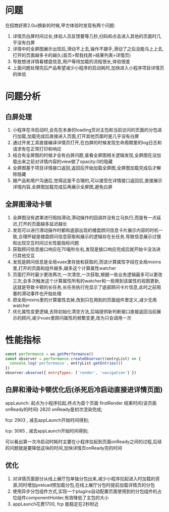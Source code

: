 # 问题
在招商好房2.0ui换新的时候,甲方体验时发现有两个问题:
1. 详情页白屏时间过长,体验人员反馈要等几秒,扫码和点击进入其他的页面时几乎没有白屏
2. 详情中的全屏图展示出现后,滑动不上去,操作不跟手,滑动了之后没能马上上去,打开的页面越多卡的越久(首页>帮我找房>结果列表>详情页)
3. 导致想进详情看楼盘信息,用户等待加载的流程很长,体验很差
4. 上面问题处理完后产品希望减少小程序的启动耗时,加快进入小程序项目详情页的体验

# 问题分析

## 白屏处理
1. 小程序在冷启动时,会先在本身的loading页对主包和当前访问的页面的分包进行加载,加载完成后直接进入页面,打开其他页面时是几乎没有白屏
2. 通过开发工具直接编译详情页打开,在白屏的时候发现生命周期里的log日志和请求有在正常打印和响应
3. 结合有全屏图的时候才会有白屏问题,查看全屏图相关逻辑发现,全屏图在没加载出来之前对详情内容的view做了opacity:0的隐藏
4. 全屏图基于项目详情接口返回,返回后开始加载全屏图,全屏图加载完成后才解除隐藏
5. 跟产品和用户沟通后,觉得这是不合理的,可以接受在详情接口返回后,直接展示详情内容,全屏图加载完成后再展示全屏图,避免白屏

## 全屏图滑动卡顿
1. 全屏图没有遮罩进行阻挡滑动,滑动操作的回调并没有立马执行,而是有一点延迟,打开的页面越多延迟越长
2. 发现可以进行滑动操作时都和底部出现的楼盘顾问信息卡片展示内容的时机一致,合理怀疑是楼盘顾问信息获取和展示的逻辑存在长任务,导致信息展示过慢和出现交互时间过长性能指标问题
3. 获取顾问信息接口响应在70毫秒左右,发现是接口响应完成后就开始卡没法进行其他交互
4. 发现是顾问信息是全局vuex里存放和获取的,而该计算属性字段在全局mixins里,打开的页面和组件越多,越多这个计算属性watcher
5. 页面打开时最少更改两次,一次清空,一次获取,根据一些业务逻辑最多可以更改三次,会多次触发这个计算属性所有的watcher和一些用到该属性的视图更新,这就是导致卡顿的长任务,长任务执行完显示了底部顾问卡片信息,此时之前阻塞的滑动事件也开始处理
6. 把全局mixins里的计算属性去掉,改到只在用到的页面组件里定义,减少无用watcher
7. 优化属性变更逻辑,去除初始化清空方法,后端提供新判断接口直接返回当前展示的顾问,减少vuex里顾问属性的频繁变更,改为只会调用一次

# 性能指标
```js
const performance = wx.getPerformance()
const observer = performance.createObserver((entryList) => {
  console.log('performance', entryList.getEntries())
})
observer.observe({ entryTypes: ['render', 'navigation'] })
```

## 白屏和滑动卡顿优化后(杀死后冷启动直接进详情页面)
appLaunch: 起点为小程序拉起,终点为首个页面 firstRender 结束时间(该页面onReady的时间) 2820  onReady是初次渲染完成;

fcp: 2903 , 减去appLaunch开始时间得到;

lcp: 3065 , 减去appLaunch开始时间得到;

可以看出第一次冷启动时耗时主要在小程序拉起到页面onReady之间的过程,后续的问题就是要降低这块的时间,加快详情页onReady完的时间

## 优化
1. 对详情页面部分从线上展厅包单独分包出来,减少小程序拉起进入时加载的资源,同时增加preload预加载分包,在线上展厅分包时提前加载详情页的分包
2. 使用异步分包组件方式,实现一个plugins自动配置页面使用到的分包组件的占位组件componentHolder,有效降低了主包的大小
3. appLaunch花费1700, fcp 能稳定在2秒附近